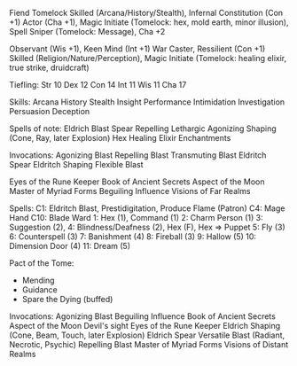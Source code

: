 
Fiend Tomelock
Skilled (Arcana/History/Stealth), Infernal Constitution (Con +1)
Actor (Cha +1), Magic Initiate (Tomelock: hex, mold earth, minor illusion),
Spell Sniper (Tomelock: Message), Cha +2

Observant (Wis +1), Keen Mind (Int +1)
War Caster, Ressilient (Con +1)
Skilled (Religion/Nature/Perception), Magic Initiate (Tomelock: healing elixir, true strike, druidcraft)

Tiefling:
  Str 10
  Dex 12
  Con 14
  Int 11
  Wis 11
  Cha 17

Skills:
  Arcana
  History
  Stealth
  Insight
  Performance
  Intimidation
  Investigation
  Persuasion
  Deception

Spells of note:
  Eldrich Blast
    Spear
    Repelling
    Lethargic
    Agonizing
    Shaping (Cone, Ray, later Explosion)
  Hex
  Healing Elixir
  Enchantments

Invocations:
  Agonizing Blast
  Repelling Blast
  Transmuting Blast
  Eldritch Spear
  Eldritch Shaping
  Flexible Blast

  Eyes of the Rune Keeper
  Book of Ancient Secrets
  Aspect of the Moon
  Master of Myriad Forms
  Beguiling Influence
  Visions of Far Realms

Spells:
  C1: Eldritch Blast, Prestidigitation, Produce Flame (Patron)
  C4: Mage Hand
  C10: Blade Ward
  1: Hex (1), Command (1)
  2: Charm Person (1)
  3: Suggestion (2), 
  4: Blindness/Deafness (2), Hex (F), Hex ⇒ Puppet
  5: Fly (3)
  6: Counterspell (3)
  7: Banishment (4)
  8: Fireball (3)
  9: Hallow (5)
  10: Dimension Door (4)
  11: Dream (5)

Pact of the Tome:
  - Mending
  - Guidance
  - Spare the Dying (buffed)

Invocations:
  Agonizing Blast
  Beguiling Influence
  Book of Ancient Secrets
  Aspect of the Moon
  Devil's sight
  Eyes of the Rune Keeper
  Eldrich Shaping (Cone, Beam, Touch, later Explosion)
  Eldrich Spear
  Versatile Blast (Radiant, Necrotic, Psychic)
  Repelling Blast
  Master of Myriad Forms
  Visions of Distant Realms
